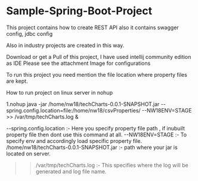 # Sample-Spring-Boot-Project
This project contains how to create REST API also it contains swagger config, jdbc config

Also in industry projects are created in this way.

Download or get a Pull of this project, I have used intellij community edition as IDE
Please see the attachment Image for configurations

To run this project you need mention the file location where property files are kept.

How to run project on linux server in nohup

1.nohup java -jar /home/nw18/techCharts-0.0.1-SNAPSHOT.jar --spring.config.location=file:/home/nw18/csvProperties/ --NW18ENV=STAGE >> /var/tmp/techCharts.log &

--spring.config.location :- Here you specify property file path , if inubuilt property file then dont use this command at all.
--NW18ENV=STAGE :- To specify env and accordingly load specific property file.
/home/nw18/techCharts-0.0.1-SNAPSHOT.jar :- path where your jar is located on server.
>> /var/tmp/techCharts.log  :- This specifies where the log will be generated and log file name.


